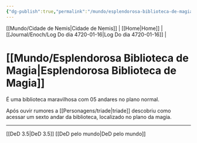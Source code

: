 ```yaml
---
{"dg-publish":true,"permalink":"/mundo/esplendorosa-biblioteca-de-magia/"}
---
```


[[Mundo/Cidade de Nemis\|Cidade de Nemis]] | [[Home\|Home]] | [[Journal/Enoch/Log Do dia 4720-01-16\|Log Do dia 4720-01-16]] | 

# [[Mundo/Esplendorosa Biblioteca de Magia\|Esplendorosa Biblioteca de Magia]]
É uma biblioteca maravilhosa com 05 andares no plano normal.

Após ouvir rumores a [[Personagens/triade\|triade]] descobriu como acessar um sexto andar da biblioteca, localizado no plano da magia.


---
[[DeD 3.5\|DeD 3.5]] [[DeD pelo mundo\|DeD pelo mundo]] 